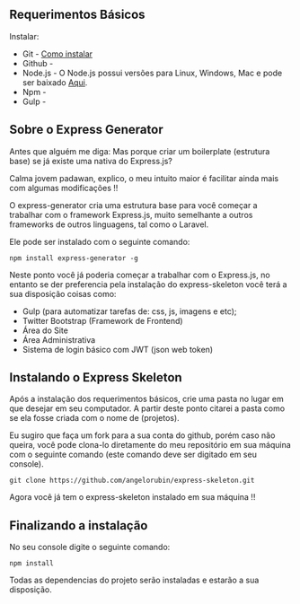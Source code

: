 ## Requerimentos Básicos

Instalar:

* Git - [Como instalar](https://git-scm.com/book/pt-br/v1/Primeiros-passos-Instalando-Git "Node.js")
* Github -  
* Node.js - O Node.js possui versões para Linux, Windows, Mac e pode ser baixado [Aqui](https://nodejs.org/en/download/ "Node.js").
* Npm -
* Gulp - 

## Sobre o Express Generator

Antes que alguém me diga: Mas porque criar um boilerplate (estrutura base) se já existe uma nativa do Express.js?

Calma jovem padawan, explico, o meu intuito maior é facilitar ainda mais com algumas modificações !!

O express-generator cria uma estrutura base para você começar a trabalhar com o framework Express.js, muito semelhante a outros frameworks de outros linguagens, tal como o Laravel.

Ele pode ser instalado com o seguinte comando:

	npm install express-generator -g

Neste ponto você já poderia começar a trabalhar com o Express.js, no entanto se der preferencia pela instalação do express-skeleton você terá a sua disposição coisas como:

* Gulp (para automatizar tarefas de: css, js, imagens e etc);
* Twitter Bootstrap (Framework de Frontend)
* Área do Site
* Área Administrativa
* Sistema de login básico com JWT (json web token)

## Instalando o Express Skeleton

Após a instalação dos requerimentos básicos, crie uma pasta no lugar em que desejar em seu computador. A partir deste ponto citarei a pasta como se ela fosse criada com o nome de (projetos).

Eu sugiro que faça um fork para a sua conta do github, porém caso não queira, você pode clona-lo diretamente do meu repositório em sua máquina com o seguinte comando (este comando deve ser digitado em seu console).
	
	git clone https://github.com/angelorubin/express-skeleton.git

Agora você já tem o express-skeleton instalado em sua máquina !!

## Finalizando a instalação

No seu console digite o seguinte comando:

	npm install

Todas as dependencias do projeto serão instaladas e estarão a sua disposição.